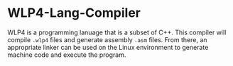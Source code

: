 # WLP4-Lang-Compiler
WLP4 is a programming lanuage that is a subset of C++. This compiler will compile ```.wlp4``` files and generate assembly ```.asm``` files. From there, an appropriate linker can be used on the Linux environment to generate machine code and execute the program.
